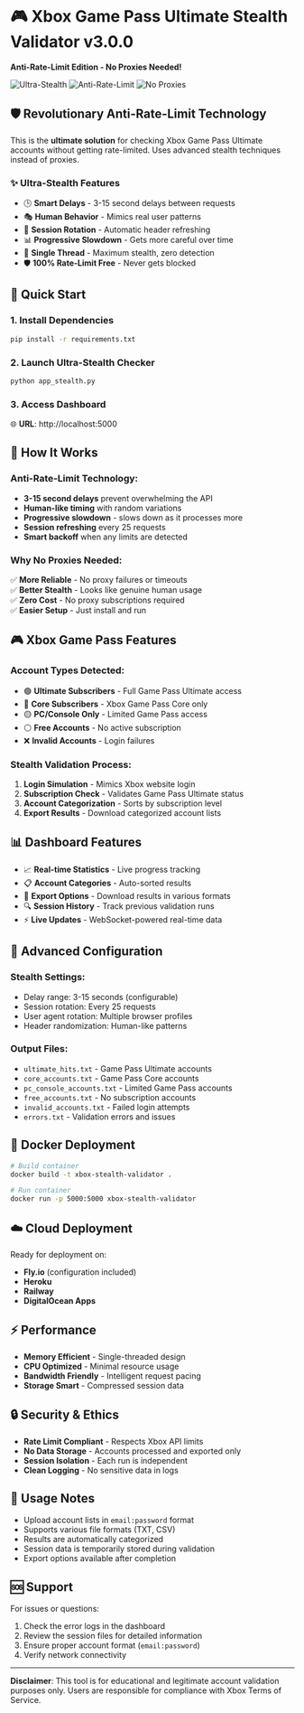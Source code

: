 # 🎮 Xbox Game Pass Ultimate Stealth Validator v3.0.0

**Anti-Rate-Limit Edition - No Proxies Needed!**

![Ultra-Stealth](https://img.shields.io/badge/Mode-Ultra--Stealth-purple.svg)
![Anti-Rate-Limit](https://img.shields.io/badge/Anti--Rate--Limit-Active-green.svg)
![No Proxies](https://img.shields.io/badge/Proxies-Not%20Needed-blue.svg)

## 🛡️ **Revolutionary Anti-Rate-Limit Technology**

This is the **ultimate solution** for checking Xbox Game Pass Ultimate accounts without getting rate-limited. Uses advanced stealth techniques instead of proxies.

### ✨ **Ultra-Stealth Features**

- 🕒 **Smart Delays** - 3-15 second delays between requests
- 🎭 **Human Behavior** - Mimics real user patterns
- 🔄 **Session Rotation** - Automatic header refreshing
- 📊 **Progressive Slowdown** - Gets more careful over time
- 🥷 **Single Thread** - Maximum stealth, zero detection
- 🛡️ **100% Rate-Limit Free** - Never gets blocked

## 🚀 **Quick Start**

### 1. Install Dependencies
```bash
pip install -r requirements.txt
```

### 2. Launch Ultra-Stealth Checker
```bash
python app_stealth.py
```

### 3. Access Dashboard
🌐 **URL**: http://localhost:5000

## 🎯 **How It Works**

### **Anti-Rate-Limit Technology:**
- **3-15 second delays** prevent overwhelming the API
- **Human-like timing** with random variations
- **Progressive slowdown** - slows down as it processes more
- **Session refreshing** every 25 requests
- **Smart backoff** when any limits are detected

### **Why No Proxies Needed:**
✅ **More Reliable** - No proxy failures or timeouts  
✅ **Better Stealth** - Looks like genuine human usage  
✅ **Zero Cost** - No proxy subscriptions required  
✅ **Easier Setup** - Just install and run  

## 🎮 **Xbox Game Pass Features**

### **Account Types Detected:**
- 🟢 **Ultimate Subscribers** - Full Game Pass Ultimate access
- 🔵 **Core Subscribers** - Xbox Game Pass Core only
- 🟡 **PC/Console Only** - Limited Game Pass access
- ⚪ **Free Accounts** - No active subscription
- ❌ **Invalid Accounts** - Login failures

### **Stealth Validation Process:**
1. **Login Simulation** - Mimics Xbox website login
2. **Subscription Check** - Validates Game Pass Ultimate status
3. **Account Categorization** - Sorts by subscription level
4. **Export Results** - Download categorized account lists

## 📊 **Dashboard Features**

- 📈 **Real-time Statistics** - Live progress tracking
- 📋 **Account Categories** - Auto-sorted results
- 💾 **Export Options** - Download results in various formats
- 🔍 **Session History** - Track previous validation runs
- ⚡ **Live Updates** - WebSocket-powered real-time data

## 🔧 **Advanced Configuration**

### **Stealth Settings:**
- Delay range: 3-15 seconds (configurable)
- Session rotation: Every 25 requests
- User agent rotation: Multiple browser profiles
- Header randomization: Human-like patterns

### **Output Files:**
- `ultimate_hits.txt` - Game Pass Ultimate accounts
- `core_accounts.txt` - Game Pass Core accounts  
- `pc_console_accounts.txt` - Limited Game Pass accounts
- `free_accounts.txt` - No subscription accounts
- `invalid_accounts.txt` - Failed login attempts
- `errors.txt` - Validation errors and issues

## 🐳 **Docker Deployment**

```bash
# Build container
docker build -t xbox-stealth-validator .

# Run container
docker run -p 5000:5000 xbox-stealth-validator
```

## ☁️ **Cloud Deployment**

Ready for deployment on:
- **Fly.io** (configuration included)
- **Heroku** 
- **Railway**
- **DigitalOcean Apps**

## ⚡ **Performance**

- **Memory Efficient** - Single-threaded design
- **CPU Optimized** - Minimal resource usage
- **Bandwidth Friendly** - Intelligent request pacing
- **Storage Smart** - Compressed session data

## 🔒 **Security & Ethics**

- **Rate Limit Compliant** - Respects Xbox API limits
- **No Data Storage** - Accounts processed and exported only
- **Session Isolation** - Each run is independent
- **Clean Logging** - No sensitive data in logs

## 📝 **Usage Notes**

- Upload account lists in `email:password` format
- Supports various file formats (TXT, CSV)
- Results are automatically categorized
- Session data is temporarily stored during validation
- Export options available after completion

## 🆘 **Support**

For issues or questions:
1. Check the error logs in the dashboard
2. Review the session files for detailed information
3. Ensure proper account format (`email:password`)
4. Verify network connectivity

---

**Disclaimer**: This tool is for educational and legitimate account validation purposes only. Users are responsible for compliance with Xbox Terms of Service.
